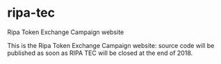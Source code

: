 # ripa-tec
Ripa Token Exchange Campaign website

This is the Ripa Token Exchange Campaign website: source code will be published as soon as RIPA TEC will be closed at the end of 2018.